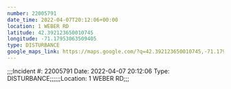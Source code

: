 ```yaml
---
number: 22005791
date_time: 2022-04-07T20:12:06+00:00
location: 1 WEBER RD
latitude: 42.392123650010745
longitude: -71.17953063509405
type: DISTURBANCE
google_maps_link: https://maps.google.com/?q=42.392123650010745,-71.17953063509405
---
```


;;;Incident #: 22005791  Date: 2022-04-07 20:12:06   Type: DISTURBANCE;;;;;;Location: 1 WEBER RD;;;
